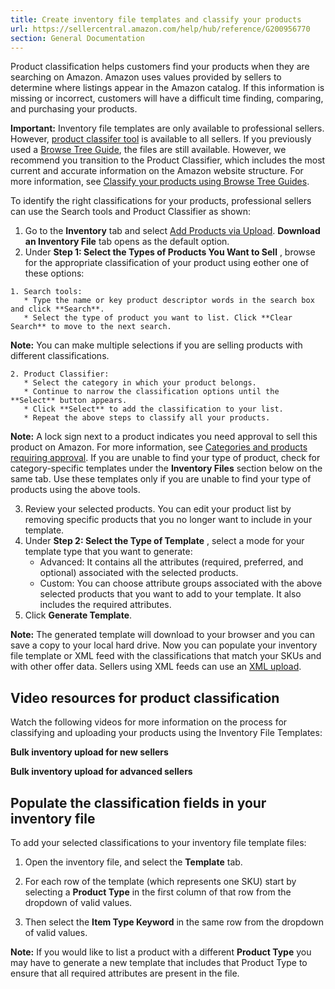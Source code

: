 ```yaml
---
title: Create inventory file templates and classify your products
url: https://sellercentral.amazon.com/help/hub/reference/G200956770
section: General Documentation
---
```


Product classification helps customers find your products when they are
searching on Amazon. Amazon uses values provided by sellers to determine where
listings appear in the Amazon catalog. If this information is missing or
incorrect, customers will have a difficult time finding, comparing, and
purchasing your products.

**Important:** Inventory file templates are only available to professional
sellers. However, [product classifer
tool](https://sellercentral.amazon.com/productclassify) is available to all
sellers. If you previously used a [Browse Tree Guide](/gp/help/G1641), the
files are still available. However, we recommend you transition to the Product
Classifier, which includes the most current and accurate information on the
Amazon website structure. For more information, see [Classify your products
using Browse Tree Guides](/gp/help/G1661).

To identify the right classifications for your products, professional sellers
can use the Search tools and Product Classifier as shown:  

  1. Go to the **Inventory** tab and select [Add Products via Upload](https://sellercentral.amazon.com/listing/download). **Download an Inventory File** tab opens as the default option. 
  2. Under **Step 1: Select the Types of Products You Want to Sell** , browse for the appropriate classification of your product using eother one of these options:  

    1. Search tools: 
       * Type the name or key product descriptor words in the search box and click **Search**.
       * Select the type of product you want to list. Click **Clear Search** to move to the next search.

**Note:** You can make multiple selections if you are selling products with
different classifications.

    2. Product Classifier:
       * Select the category in which your product belongs.
       * Continue to narrow the classification options until the **Select** button appears.
       * Click **Select** to add the classification to your list.
       * Repeat the above steps to classify all your products. 

**Note:** A lock sign next to a product indicates you need approval to sell
this product on Amazon. For more information, see [Categories and products
requiring approval](/gp/help/G200333160). If you are unable to find your type
of product, check for category-specific templates under the **Inventory
Files** section below on the same tab. Use these templates only if you are
unable to find your type of products using the above tools.

  3. Review your selected products. You can edit your product list by removing specific products that you no longer want to include in your template.
  4. Under **Step 2: Select the Type of Template** , select a mode for your template type that you want to generate: 
     * Advanced: It contains all the attributes (required, preferred, and optional) associated with the selected products. 
     * Custom: You can choose attribute groups associated with the above selected products that you want to add to your template. It also includes the required attributes. 
  5. Click **Generate Template**.

**Note:** The generated template will download to your browser and you can
save a copy to your local hard drive. Now you can populate your inventory file
template or XML feed with the classifications that match your SKUs and with
other offer data. Sellers using XML feeds can use an [XML
upload](/gp/help/G200374090).

## Video resources for product classification

Watch the following videos for more information on the process for classifying
and uploading your products using the Inventory File Templates:

**Bulk inventory upload for new sellers**

**Bulk inventory upload for advanced sellers**

## Populate the classification fields in your inventory file

To add your selected classifications to your inventory file template files:

  1. Open the inventory file, and select the **Template** tab.

  2. For each row of the template (which represents one SKU) start by selecting a **Product Type** in the first column of that row from the dropdown of valid values.

  3. Then select the **Item Type Keyword** in the same row from the dropdown of valid values.

**Note:** If you would like to list a product with a different **Product
Type** you may have to generate a new template that includes that Product Type
to ensure that all required attributes are present in the file.

